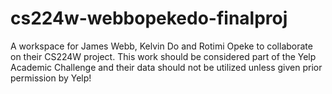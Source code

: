 # cs224w-webbopekedo-finalproj
A workspace for James Webb, Kelvin Do and Rotimi Opeke to collaborate on their CS224W project. This work should be considered part of the Yelp Academic Challenge and their data should not be utilized unless given prior permission by Yelp!
